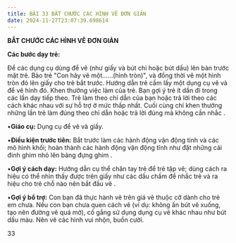 ```yaml
---
title: BÀI 33 BẮT CHƯỚC CÁC HÌNH VẼ ĐƠN GIẢN
date: 2024-11-27T23:07:39.698614
---
```


**BẮT CHƯỚC CÁC HÌNH VẼ ĐƠN GIẢN**

**Các bước dạy trẻ:**

Để các dụng cụ dùng để vẽ (như giấy và bút chì hoặc bút dấu) lên bàn
trước mặt trẻ. Bảo trẻ "Con hãy vẽ một......(hình tròn)", và đồng thời
vẽ một hình tròn đó lên giấy cho trẻ bắt trước. Hướng dẫn trẻ cầm lấy
một dụng cụ vẽ và để vẽ hình đó. Khen thưởng việc làm của trẻ. Bạn gợi
ý trẻ ít dần đi trong các lần dạy tiếp theo. Trẻ làm theo chỉ dẫn của
bạn hoặc trả lời theo các cách khác nhau với sự hỗ trợ ở mức thấp
nhất. Cuối cùng chỉ khen thưởng những lần trẻ làm đúng theo chỉ dẫn
hoặc trả lời đúng mà không cần nhắc .

•**Giáo cụ:** Dụng cụ để vẽ và giấy.

•**Điều kiện trước tiên:** Bắt trước làm các hành động vận động tinh
và các mô hình khối; hoàn thành các hành động vận động tĩnh như đặt
những cái đinh ghim nhỏ lên bảng đựng ghim .

•**Gợi ý cách dạy:** Hướng dẫn cụ thể chân tay trẻ để trẻ tập vẽ; dùng
cách ra hiệu có thể nhìn thấy được trên giấy như các dấu chấm để nhắc
trẻ và ra hiệu cho trẻ chỗ nào nên bắt đầu vẽ .

•**Gợi ý bổ trợ:** Con bạn đã thực hành vẽ trên giá vẽ thuộc cỡ dành
cho trẻ em chưa. Nếu con bạn chưa quen cách vẽ (ví dụ: không ấn bút vẽ
xuống, tạo nên đường vẽ quá mờ), cố gắng sử dụng dụng cụ vẽ khác nhau
như bút dấu màu. Nên vẽ các hình vui nhộn, buồn cười.

33


